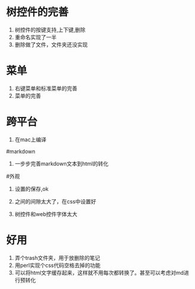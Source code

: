 # 树控件的完善
1. 树控件的按键支持,上下键,删除
2. 重命名实现了一半
3. 删除做了文件，文件夹还没实现

# 菜单
1. 右键菜单和标准菜单的完善
2. 菜单的完善

# 跨平台
1. 在mac上编译

#markdown
1. 一步步完善markdown文本到html的转化

#外观
1. 设置的保存,ok
2. <p>之间的间隙太大了，在css中设置好
3. 树控件和web控件字体太大

# 好用
1. 弄个trash文件夹，用于放删除的笔记
2. 用perl实现个css代码空格去掉的功能
3. 可以将html文字缓存起来，这样就不用每次都转换了。甚至可以考虑对md进行预转化